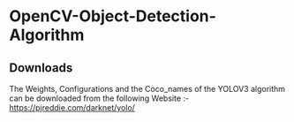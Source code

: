 # OpenCV-Object-Detection-Algorithm

##  Downloads
  The Weights, Configurations and the Coco_names of the YOLOV3 algorithm can be downloaded from the following Website :- https://pjreddie.com/darknet/yolo/

